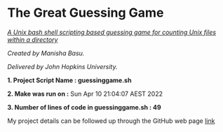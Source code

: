 # The Great Guessing Game

*<u>A Unix bash shell scripting based guessing game for counting Unix files within a directory</u>*

*Created by Manisha Basu.*

*Delivered by John Hopkins University.*




 **1. Project Script Name : guessinggame.sh**

 **2. Make was run on :** Sun Apr 10 21:04:07 AEST 2022

 **3. Number of lines of code in guessinggame.sh : 49**






My project details can be followed up through the GitHub web page [link](https://manisha-netizen.github.io/my-first-repo/)
